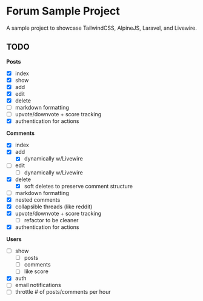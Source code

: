# Forum Sample Project

A sample project to showcase TailwindCSS, AlpineJS, Laravel, and Livewire.

## TODO

**Posts**
- [x] index
- [x] show
- [x] add
- [x] edit
- [x] delete
- [ ] markdown formatting
- [ ] upvote/downvote + score tracking
- [x] authentication for actions

**Comments**
- [x] index
- [x] add
    - [x] dynamically w/Livewire
- [ ] edit
    - [ ] dynamically w/Livewire
- [x] delete
    - [x] soft deletes to preserve comment structure
- [ ] markdown formatting
- [x] nested comments
- [x] collapsible threads (like reddit)
- [x] upvote/downvote + score tracking
    - [ ] refactor to be cleaner
- [x] authentication for actions

**Users**
- [ ] show
    - [ ] posts
    - [ ] comments
    - [ ] like score
- [x] auth
- [ ] email notifications
- [ ] throttle # of posts/comments per hour
